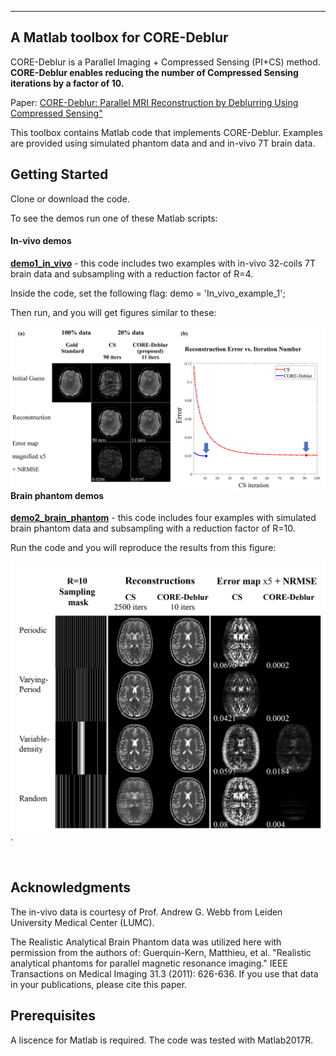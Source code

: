 
-----------------------------------------------------------------------------------
A Matlab toolbox for CORE-Deblur
----------------------------------------------------------------------------------

CORE-Deblur is a Parallel Imaging + Compressed Sensing (PI+CS) method. **CORE-Deblur enables reducing the number of Compressed Sensing iterations by a factor of 10.**

Paper:
     [CORE-Deblur: Parallel MRI Reconstruction by Deblurring Using Compressed Sensing"](https://arxiv.org/abs/2004.01147)

This toolbox contains Matlab code that implements CORE-Deblur.
Examples are provided using simulated phantom data and and in-vivo 7T brain data.


## Getting Started
Clone or download the code.

To see the demos run one of these Matlab scripts:

#### In-vivo demos ####
[**demo1_in_vivo**](demo1_in_vivo.m) - this code includes two examples with in-vivo 32-coils 7T brain data and subsampling with a reduction factor of R=4.

Inside the code, set the following flag:
demo = 'In_vivo_example_1';

Then run, and you will get figures similar to these:

<img src="README_figures/demo1_iters.jpg" width=1000 align=left>

<br />
<br />
<br />
<br />
<br />
<br />
<br />


#### Brain phantom demos ####
[**demo2_brain_phantom**](demo2_brain_phantom.m) - this code includes four examples with simulated brain phantom data and subsampling with a reduction factor of R=10.

Run the code and you will reproduce the results from this figure:

<img src="README_figures/brain_phantom_fig.jpg" width=1000 align=left>  <br />  .

<br />

## Acknowledgments
The in-vivo data is courtesy of Prof. Andrew G. Webb from Leiden University Medical Center (LUMC).

The Realistic Analytical Brain Phantom data was utilized here with permission from
the authors of:
    Guerquin-Kern, Matthieu, et al. "Realistic analytical phantoms for parallel
    magnetic resonance imaging." IEEE Transactions on Medical Imaging 31.3
    (2011): 626-636.
If you use that data in your publications, please cite this paper.

## Prerequisites
A liscence for Matlab is required. The code was tested with Matlab2017R.
